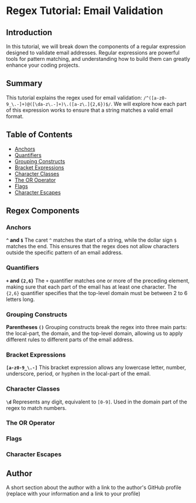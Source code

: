 # Regex Tutorial: Email Validation

## Introduction

In this tutorial, we will break down the components of a regular expression designed to validate email addresses. Regular expressions are powerful tools for pattern matching, and understanding how to build them can greatly enhance your coding projects.

## Summary

This tutorial explains the regex used for email validation: `/^([a-z0-9_\.-]+)@([\da-z\.-]+)\.([a-z\.]{2,6})$/`. We will explore how each part of this expression works to ensure that a string matches a valid email format.

## Table of Contents

- [Anchors](#anchors)
- [Quantifiers](#quantifiers)
- [Grouping Constructs](#grouping-constructs)
- [Bracket Expressions](#bracket-expressions)
- [Character Classes](#character-classes)
- [The OR Operator](#the-or-operator)
- [Flags](#flags)
- [Character Escapes](#character-escapes)

## Regex Components

### Anchors

**`^` and `$`**
The caret `^` matches the start of a string, while the dollar sign `$` matches the end. This ensures that the regex does not allow characters outside the specific pattern of an email address.

### Quantifiers

**`+` and `{2,6}`**
The `+` quantifier matches one or more of the preceding element, making sure that each part of the email has at least one character. The `{2,6}` quantifier specifies that the top-level domain must be between 2 to 6 letters long.

### Grouping Constructs

**Parentheses `()`**
Grouping constructs break the regex into three main parts: the local-part, the domain, and the top-level domain, allowing us to apply different rules to different parts of the email address.

### Bracket Expressions

**`[a-z0-9_\.-]`**
This bracket expression allows any lowercase letter, number, underscore, period, or hyphen in the local-part of the email.

### Character Classes

**`\d`**
Represents any digit, equivalent to `[0-9]`. Used in the domain part of the regex to match numbers.

### The OR Operator

### Flags

### Character Escapes

## Author

A short section about the author with a link to the author's GitHub profile (replace with your information and a link to your profile)
